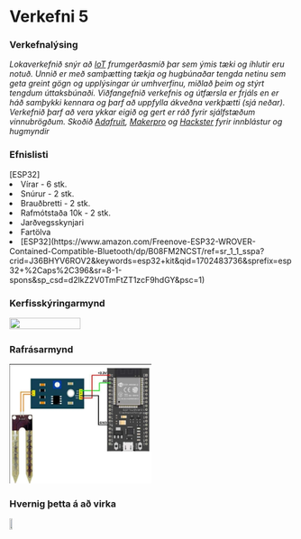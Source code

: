 <h1>Verkefni 5</h1>

<h3>Verkefnalýsing</h3>

_Lokaverkefnið snýr að [IoT](https://en.wikipedia.org/wiki/Internet_of_things) frumgerðasmíð þar sem ýmis tæki og íhlutir eru notuð. Unnið er með samþætting tækja og hugbúnaðar tengda netinu sem geta greint gögn og upplýsingar úr umhverfinu, miðlað þeim og stýrt tengdum úttaksbúnaði.
Viðfangefnið verkefnis og útfærsla er frjáls en er háð samþykki kennara og þarf að uppfylla ákveðna verkþætti (sjá neðar).
Verkefnið þarf að vera ykkar eigið og gert er ráð fyrir sjálfstæðum vinnubrögðum. Skoðið [Adafruit](https://learn.adafruit.com), [Makerpro](https://maker.pro) og [Hackster](https://www.hackster.io) fyrir innblástur og hugmyndir_


<h3>Efnislisti</h3> [ESP32]

 <li>Vírar - 6 stk.</li>
 <li>Snúrur - 2 stk.</li>
 <li>Brauðbretti - 2 stk.</li>
 <li>Rafmótstaða 10k - 2 stk.</li>
 <li>Jarðvegsskynjari</li>
 <li>Fartölva</li> 
 <li>[ESP32](https://www.amazon.com/Freenove-ESP32-WROVER-Contained-Compatible-Bluetooth/dp/B08FM2NCST/ref=sr_1_1_sspa?crid=J36BHYV6ROV2&keywords=esp32+kit&qid=1702483736&sprefix=esp32+%2Caps%2C396&sr=8-1-spons&sp_csd=d2lkZ2V0TmFtZT1zcF9hdGY&psc=1)</li>


 
<h3>Kerfisskýringarmynd</h3>
<img src="https://github.com/011000010110001001100/Verkefni-5/blob/main/Myndir/kerfisskýring.png" width="50%" height="50%">


<h3>Rafrásarmynd</h3>
<img src="https://github.com/011000010110001001100/Verkefni-5/blob/main/Myndir/rafras.png" width="50%" height="50%">

<h3>Hvernig þetta á að virka</h3>

[<img src="https://i.etsystatic.com/10919371/r/il/155a7d/1563938723/il_794xN.1563938723_1rmr.jpg" width="10%" height="10%">](https://www.youtube.com/watch?v=1wYAwtzNxJU&t=3s)


